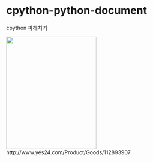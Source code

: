 # cpython-python-document
cpython 파헤치기

<img src="http://image.yes24.com/goods/112893907/XL" width="240" height="300">
http://www.yes24.com/Product/Goods/112893907
